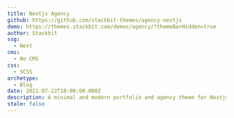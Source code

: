```yaml
---
title: Nextjs Agency
github: https://github.com/stackbit-themes/agency-nextjs
demo: https://themes.stackbit.com/demos/agency/?themeBarHidden=true
author: Stackbit
ssg:
  - Next
cms:
  - No CMS
css:
  - SCSS
archetype:
  - Blog
date: 2021-07-22T10:00:00.000Z
description: A minimal and modern portfolio and agency theme for Nextjs.
stale: false
---
```

